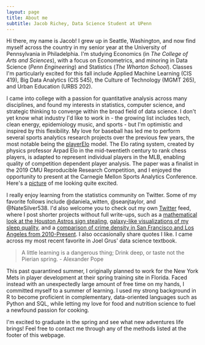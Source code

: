 ```yaml
---
layout: page
title: About me
subtitle: Jacob Richey, Data Science Student at UPenn
---
```


Hi there, my name is Jacob! I grew up in Seattle, Washington, and now find myself across the country in my senior year at the University of Pennsylvania in Philadelphia. I'm studying Economics (in *The College of Arts and Sciences*), with a focus on Econometrics, and minoring in Data Science (*Penn Engineering*) and Statistics (*The Wharton School*). Classes I'm particularly excited for this fall include Applied Machine Learning (CIS 419), Big Data Analytics (CIS 545), the Culture of Technology (MGMT 265), and Urban Education (URBS 202). 

I came into college with a passion for quantitative analysis across many disciplines, and found my interests in statistics, computer science, and strategic thinking to converge within the broad field of data science. I don't yet know what industry I'd like to work in - the growing list includes tech, clean energy, epidemiology music, and sports - but I'm optimistic and inspired by this flexibility. My love for baseball has led me to perform several sports analytics research projects over the previous few years, the most notable being the [playerElo](https://jacobrichey.github.io/2019-09-10-playerElo-2019/) model. The Elo rating system, created by physics professor Arpad Elo in the mid-twentieth century to rank chess players, is adapted to represent individual players in the MLB, enabling quality of competition dependent player analysis. The paper was a finalist in the 2019 CMU Reproducible Research Competition, and I enjoyed the opportunity to present at the Carnegie Mellon Sports Analytics Conference. Here's a [picture](https://twitter.com/CMU_Stats/status/1191118563106361347?s=20) of me looking quite excited. 

I really enjoy learning from the statistics community on Twitter. Some of my favorite follows include @daniela_witten, @seanjtaylor, and @NateSilver538. I'd also welcome you to check out my own [Twitter](https://twitter.com/Richey_Jacob) feed, where I post shorter projects without full write-ups, such as a [mathematical look at the Houston Astros sign stealing](https://twitter.com/Richey_Jacob/status/1262454513283166208), [galaxy-like visualizations of my sleep quality](https://twitter.com/Richey_Jacob/status/1196596855100104704), and a [comparison of crime density in San Francisco and Los Angeles from 2010-Present](https://twitter.com/Richey_Jacob/status/1189950161566330880). I also occasionally share quotes I like. I came across my most recent favorite in Joel Grus' data science textbook.

> A little learning is a dangerous thing; Drink deep, or taste not the Pierian spring. - Alexander Pope

This past quarantined summer, I originally planned to work for the New York Mets in player development at their spring training site in Florida. Faced instead with an unexpectedly large amount of free time on my hands, I committed myself to a summer of learning. I used my strong background in R to become proficient in complementary, data-oriented languages such as Python and SQL, while letting my love for food and nutrition science to fuel a newfound passion for cooking.  

I'm excited to graduate in the spring and see what new adventures life brings! Feel free to contact me through any of the methods listed at the footer of this webpage.
